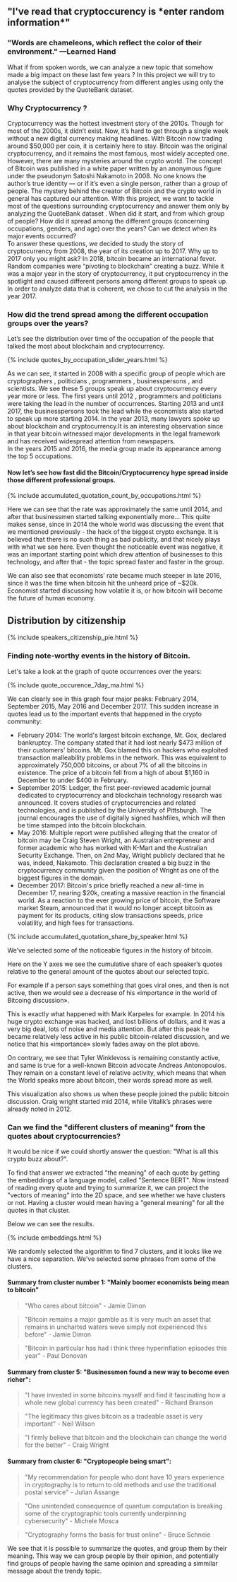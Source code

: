 ## "I've read that cryptoccurency is \*enter random information\*"

### "Words are chameleons, which reflect the color of their environment." —Learned Hand


What if from spoken words, we can analyze a new topic that somehow made a big impact on these last few years ? 
In this project we will try to analyse the subject of cryptocurrency from different angles using only the quotes provided by the QuoteBank dataset.  
### Why Cryptocurrency ?  
Cryptocurrency was the hottest investment story of the 2010s. Though for most of the 2000s, it didn’t exist. Now, it’s hard to get through a single week without a new digital currency making headlines. With Bitcoin now trading around $50,000 per coin, it is certainly here to stay.  Bitcoin was the original cryptocurrency, and it remains the most famous, most widely accepted one. However, there are many mysteries around the crypto world. The concept of Bitcoin was published in a white paper written by an anonymous figure under the pseudonym Satoshi Nakamoto in 2008. No one knows the author’s true identity — or if it’s even a single person, rather than a group of people. The mystery behind the creator of Bitcoin and the crypto world in general has captured our attention. With this project, we want to tackle most of the  questions surrounding cryptocurrency and answer them only by analyzing the QuoteBank dataset . When did it start, and from which group of people? How did it spread among the different groups (concerning occupations, genders, and age) over the years? Can we detect when its major events occurred?     
To answer these questions, we decided to study the story of cryptocurrency from 2008, the year of its creation up to 2017. Why up to 2017 only you might ask? In 2018, bitcoin became an international fever. Random companies were “pivoting to blockchain” creating a buzz. While it was a major year in the story of cryptocurrency, it put cryptocurrency in the spotlight and caused different persons among different groups to speak up. In order to analyze data that is coherent, we chose to cut the analysis in the year 2017.

### How did the trend spread among the different occupation groups over the years?  

Let’s see the distribution over time of the occupation of the people that talked the most about blockchain and cryptocurrency.

{% include  quotes_by_occupation_slider_years.html %}  

As we can see, it started in 2008 with a specific group of people which are cryptographers , politicians , programmers , businesspersons , and scientists. We see these 5 groups speak up about cryptocurrency every year more or less. The first years until 2012 , programmers and politicians were taking the lead in the number of occurrences. Starting 2013 and until 2017, the businesspersons took the lead while the economists also started to speak up more starting 2014. 
In the year 2013, many lawyers spoke up about blockchain and cryptocurrency.It is an interesting observation since in that year bitcoin witnessed major developments in the legal framework and has received widespread attention from newspapers.  
In the years 2015 and 2016, the media group made its appearance among the top 5 occupations.  

#### Now let’s see how fast did the Bitcoin/Cryptocurrency hype spread inside those different professional groups.

{% include  accumulated_quotation_count_by_occupations.html %}

Here we can see that the rate was approximately the same until 2014, and after that businessmen started talking exponentially more… This quite makes sense, since in 2014 the whole world was discussing the event that we mentioned previously - the hack of the biggest crypto exchange. It is believed that there is no such thing as bad publicity, and that nicely plays with what we see here. Even thought the noticeable event was negative, it was an important starting point which drew attention of businesses to this technology, and after that - the topic spread faster and faster in the group.

We can also see that economists’ rate became much steeper in late 2016, since it was the time when bitcoin hit the unheard price of ~$20k. Economist started discussing how volatile it is, or how bitcoin will become the future of human economy. 

## Distribution by citizenship
{% include speakers_citizenship_pie.html %}


### Finding note-worthy events in the history of Bitcoin.

Let's take a look at the graph of quote occurrences over the years:

{% include  quote_occurence_7day_ma.html %}  

We can clearly see in this graph four major peaks: February 2014, September 2015, May 2016 and December 2017. This sudden increase in quotes lead us to the important events that happened in the crypto community:  
- February 2014: The world's largest bitcoin exchange, Mt. Gox, declared bankruptcy. The company stated that it had lost nearly $473 million of their customers' bitcoins. Mt. Gox blamed this on hackers who exploited transaction malleability problems in the network. This was equivalent to approximately 750,000 bitcoins, or about 7% of all the bitcoins in existence. The price of a bitcoin fell from a high of about $1,160 in December to under $400 in February.
- September 2015: Ledger, the first peer-reviewed academic journal dedicated to cryptocurrency and blockchain technology research was announced. It covers studies of cryptocurrencies and related technologies, and is published by the University of Pittsburgh. The journal encourages the use of digitally signed hashfiles, which will then be time stamped into the bitcoin blockchain.   
- May 2016: Multiple report were published alleging that the creator of bitcoin may be Craig Steven Wright, an Australian entrepreneur and former academic who has worked with K-Mart and the Australian Security Exchange. Then, on 2nd May, Wright publicly declared that he was, indeed, Nakamoto. This declaration created a big buzz in the cryptocurrency community given the position of Wright as one of the biggest figures in the domain.  
- December 2017: Bitcoin's price briefly reached a new all-time in December 17, nearing $20k, creating a massive reaction in the financial world. As a reaction to the ever growing price of bitcoin, the Software market Steam, announced that it would no longer accept bitcoin as payment for its products, citing slow transactions speeds, price volatility, and high fees for transactions.

{% include  accumulated_quotation_share_by_speaker.html %}

We’ve selected some of the noticeable figures in the history of bitcoin. 

Here on the Y axes we see the cumulative share of each speaker’s quotes relative to the general amount of the quotes about our selected topic.

For example if a person says something that goes viral ones, and then is not active, then we would see a decrease of his «importance in the world of Bitcoing discussion».

This is exactly what happened with Mark Karpeles for example. In 2014 his huge crypto exchange was hacked, and lost billions of dollars, and it was a very big deal, lots of noise and media attention. But after this  peak he became relatively less active in his public bitcoin-related discussion, and we notice that his «importance» slowly fades away on the plot above.

On contrary, we see that Tyler Winklevoss is remaining constantly active, and same is true for a well-known Bitcoin advocate Andreas Antonopoulos. They remain on a constant level of relative activity, which means that when the World speaks more about bitcoin, their words spread more as well. 

This visualization also shows us when these people joined the public bitcoin discussion.
Craig wright started mid 2014, while Vitalik’s phrases were already noted in 2012.  


### Can we find the "different clusters of meaning" from the quotes about cryptocurrencies?

It would be nice if we could shortly answer the question: "What is all this crypto buzz about?". 

To find that answer we extracted "the meaning" of each quote by getting the embeddings of a language model, called "Sentence BERT". Now instead of reading every quote and trying to summarize it, we can project the "vectors of meaning" into the 2D space, and see whether we have clusters or not. Having a cluster would mean having a "general meaning" for all the quotes in that cluster. 

Below we can see the results. 

{% include  embeddings.html %}


We randomly selected the algorithm to find 7 clusters, and it looks like we have a nice separation. We've selected some phrases from some of the clusters. 

#### Summary from cluster number 1: "Mainly boomer economists being mean to bitcoin"
>  "Who cares about bitcoin" - Jamie Dimon

> "Bitcoin remains a major gamble as it is very much an asset that remains in uncharted waters weve simply not experienced this before" - Jamie Dimon

> "Bitcoin in particular has had i think three hyperinflation episodes this year" - Paul Donovan

#### Summary from cluster 5: "Businessmen found a new way to become even richer":
> "I have invested in some bitcoins myself and find it fascinating how a whole new global currency has been created" - Richard Branson

> "The legitimacy this gives bitcoin as a tradeable asset is very important" - Neil Wilson

> "I firmly believe that bitcoin and the blockchain can change the world for the better" - Craig Wright

#### Summary from cluster 6: "Cryptopeople being smart":

> "My recommendation for people who dont have 10 years experience in cryptography is to return to old methods and use the traditional postal service" - Julian Assange

> "One unintended consequence of quantum computation is breaking some of the cryptographic tools currently underpinning cybersecurity" - Michele Mosca

> "Cryptography forms the basis for trust online" - Bruce Schneie

We see that it is possible to summarize the quotes, and group them by their meaning. This way we can group people by their opinion, and potentially find groups of people having the same opinion and spreading a simmilar message about the trendy topic.
